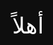 <!DOCTYPE html>
<html lang="ar">
<head>
  <meta charset="UTF-8" />
  <title>خاص </title>
  <style>
    /* شاشة البداية */
    #intro {
      position: fixed;
      top: 0;
      left: 0;
      width: 100%;
      height: 100%;
      background-color: #0e0e0e;
      color: #ffffff;
      display: flex;
      justify-content: center;
      align-items: center;
      font-size: 36px;
      font-family: 'Tahoma', sans-serif;
      z-index: 9999;
      opacity: 1;
      animation: fadeOut 2.5s ease forwards;
      animation-delay: 1.5s;
    }

    @keyframes fadeOut {
      0% { opacity: 1; }
      100% { opacity: 0; visibility: hidden; }
    }

    body {
      background-color: #0e0e0e;
      color: #ffffff;
      font-family: 'Tahoma', sans-serif;
      text-align: center;
      margin: 0;
      padding: 40px;
    }

    h1 {
      color: #ffffff;
      margin-bottom: 40px;
      font-size: 32px;
    }

    .button-container {
      display: flex;
      flex-direction: column;
      align-items: center;
      gap: 20px;
    }

    .dropdown {
      position: relative;
      display: inline-block;
    }

    .dropbtn {
      color: white;
      padding: 14px 20px;
      font-size: 16px;
      border: none;
      border-radius: 8px;
      cursor: pointer;
      transition: background-color 0.3s ease;
      width: 220px;
    }

    .instagram { background-color: #cb2be0; }
    .instagram:hover { background-color: #c225c7; }

    .snapchat { background-color: #fffc00; color: #000; }
    .snapchat:hover { background-color: #e6e200; }

    .whatsapp { background-color: #25d366; }
    .whatsapp:hover { background-color: #1da851; }

    .telegram { background-color: #0088cc; }
    .telegram:hover { background-color: #007ab8; }

    .twitter { background-color: #14171a; }
    .twitter:hover { background-color: #000000; }

    .dropdown-content {
      display: none;
      position: absolute;
      background-color: #1f1f1f;
      min-width: 200px;
      border-radius: 6px;
      box-shadow: 0 4px 8px rgba(0,0,0,0.2);
      z-index: 1;
      text-align: center;
      left: 0;
      opacity: 0;
      transform: translateY(-10px);
      transition: opacity 0.3s ease, transform 0.3s ease;
    }

    .dropdown-content a {
      color: #ffffff;
      padding: 14px;
      text-decoration: none;
      display: block;
      font-weight: bold;
      font-size: 16px;
      transition: background-color 0.2s ease;
    }

    .dropdown-content a:hover {
      background-color: #2a2a2a;
    }

    .show {
      display: block;
      opacity: 1 !important;
      transform: translateY(0) !important;
    }
  </style>
</head>
<body>

  <!-- شاشة ترحيب -->
  <div id="intro">أهلاً  </div>

  <!-- صوت الضغط -->
  <audio id="clickSound" src="https://cdn.pixabay.com/audio/2022/03/15/audio_f7c8d1b66b.mp3" preload="auto"></audio>

 <h1>🎈أهلاً </h1>

  <div class="button-container">

    <div class="dropdown">
      <button class="dropbtn instagram" onclick="toggleDropdown(this)">📸 Instagram</button>
      <div class="dropdown-content">
        <a href="https://instagram.com/z.h3rr" target="_blank">@z.h3rr</a>
      </div>
    </div>

    <div class="dropdown">
      <button class="dropbtn snapchat" onclick="toggleDropdown(this)">👻 Snapchat</button>
      <div class="dropdown-content">
        <a href="https://snapchat.com/add/z.h3r" target="_blank">@z.h3r</a>
      </div>
    </div>

    <div class="dropdown">
      <button class="dropbtn whatsapp" onclick="toggleDropdown(this)"> WhatsApp</button>
      <div class="dropdown-content">
        <a href="https://wa.me/966XXXXXXXXX" target="_blank">راسلني على واتساب</a>
      </div>
    </div>

    <div class="dropdown">
      <button class="dropbtn telegram" onclick="toggleDropdown(this)">📨 Telegram</button>
      <div class="dropdown-content">
        <a href="https://t.me/YourUsernameHere" target="_blank">@YourUsernameHere</a>
      </div>
    </div>

    <div class="dropdown">
      <button class="dropbtn twitter" onclick="toggleDropdown(this)">X Twitter</button>
      <div class="dropdown-content">
        <a href="https://twitter.com/YourUsernameHere" target="_blank">@YourUsernameHere</a>
      </div>
    </div>

  </div>

 <script>
  const sound = document.getElementById("clickSound");

  function toggleDropdown(button) {
    sound.currentTime = 0;
    sound.play();

    document.querySelectorAll('.dropdown-content').forEach(drop => {
      if (drop !== button.nextElementSibling) {
        drop.classList.remove('show');
      }
    });

    const dropdown = button.nextElementSibling;

    if (dropdown.classList.contains('show')) {
      dropdown.classList.remove('show');
    } else {
      dropdown.style.display = 'block';
      setTimeout(() => {
        dropdown.classList.add('show');
      }, 10);
    }
  }

  // إغلاق القوائم عند الضغط خارجها
  window.onclick = function(event) {
    if (!event.target.matches('.dropbtn')) {
      document.querySelectorAll('.dropdown-content').forEach(drop => {
        drop.classList.remove('show');
      });
    }
  };

  // 🎯 التعامل مع الضغط مرتين على الأزرار
  document.querySelectorAll('.dropbtn').forEach(button => {
    button.addEventListener('dblclick', (e) => {
      const bubble = document.createElement('div');
      bubble.textContent = 'اهدأ اهدأ ';
      bubble.style.position = 'absolute';
      bubble.style.top = '-30px';
      bubble.style.left = '50%';
      bubble.style.transform = 'translateX(-50%)';
      bubble.style.background = '#ff5e5e';
      bubble.style.color = 'white';
      bubble.style.padding = '5px 10px';
      bubble.style.borderRadius = '10px';
      bubble.style.fontSize = '14px';
      bubble.style.opacity = '0';
      bubble.style.transition = 'opacity 0.3s ease, transform 0.3s ease';
      bubble.style.zIndex = '1000';

      button.style.position = 'relative';
      button.appendChild(bubble);

      // ظهور الفقاعة
      setTimeout(() => {
        bubble.style.opacity = '1';
        bubble.style.transform = 'translateX(-50%) translateY(-10px)';
      }, 10);

      // اختفاء بعد ثانيتين
      setTimeout(() => {
        bubble.style.opacity = '0';
        bubble.style.transform = 'translateX(-50%) translateY(-20px)';
        setTimeout(() => {
          bubble.remove();
        }, 300);
      }, 2000);
    });
  });

  // تغيير لون h1 بعد شاشة الترحيب
  setTimeout(() => {
    document.querySelector("h1").style.color = "white";
  }, 4000);
</script>


</body>
</html>
